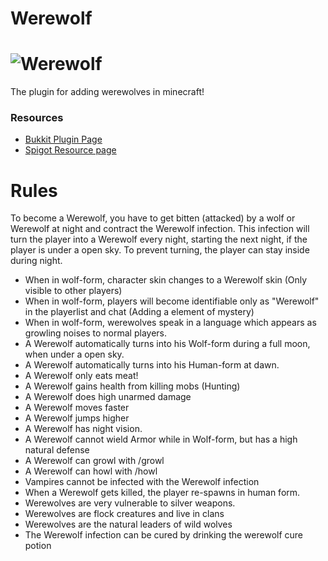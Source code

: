 Werewolf
======
# ![Werewolf](https://raw.githubusercontent.com/DogOnFire/Werewolf/master/img/Werewolf.jpg)

The plugin for adding werewolves in minecraft!

### Resources

* [Bukkit Plugin Page](https://dev.bukkit.org/bukkit-plugins/werewolf/)
* [Spigot Resource page](https://www.spigotmc.org/resources/werewolf.7442/)


Rules
======
To become a Werewolf, you have to get bitten (attacked) by a wolf or Werewolf at night and contract the Werewolf infection. This infection will turn the player into a Werewolf every night, starting the next night, if the player is under a open sky. To prevent turning, the player can stay inside during night.

* When in wolf-form, character skin changes to a Werewolf skin (Only visible to other players)
* When in wolf-form, players will become identifiable only as "Werewolf" in the playerlist and chat (Adding a element of mystery)
* When in wolf-form, werewolves speak in a language which appears as growling noises to normal players.
* A Werewolf automatically turns into his Wolf-form during a full moon, when under a open sky.
* A Werewolf automatically turns into his Human-form at dawn.
* A Werewolf only eats meat!
* A Werewolf gains health from killing mobs (Hunting)
* A Werewolf does high unarmed damage
* A Werewolf moves faster
* A Werewolf jumps higher
* A Werewolf has night vision.
* A Werewolf cannot wield Armor while in Wolf-form, but has a high natural defense
* A Werewolf can growl with /growl
* A Werewolf can howl with /howl
* Vampires cannot be infected with the Werewolf infection
* When a Werewolf gets killed, the player re-spawns in human form.
* Werewolves are very vulnerable to silver weapons.
* Werewolves are flock creatures and live in clans
* Werewolves are the natural leaders of wild wolves
* The Werewolf infection can be cured by drinking the werewolf cure potion 
